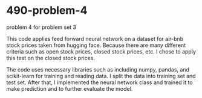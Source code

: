 # 490-problem-4
problem 4 for problem set 3

This code applies feed forward neural network on a dataset for air-bnb stock prices taken from hugging face. Because there are many different criteria such as open stock prices, closed stock prices, etc. I chose to apply this test on the closed stock prices.

The code uses necessary libraries such as  including numpy, pandas, and scikit-learn for training and reading data. I split the data into training set and test set. After that, I implemented the neural network class
and trained it to make prediction and to further evaluate the model.
